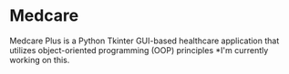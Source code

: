 # Medcare
 Medcare Plus is a Python Tkinter GUI-based healthcare application that utilizes object-oriented programming (OOP) principles
*I'm currently working on this.
